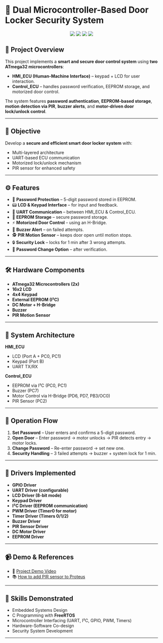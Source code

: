 # 🔐 Dual Microcontroller-Based Door Locker Security System  

<p align="center">
  <img src="https://img.shields.io/badge/Microcontroller-ATmega32-blue?style=for-the-badge"/>
  <img src="https://img.shields.io/badge/Platform-FreeRTOS-green?style=for-the-badge"/>
  <img src="https://img.shields.io/badge/Interface-UART-orange?style=for-the-badge"/>
  <img src="https://img.shields.io/badge/Storage-EEPROM-purple?style=for-the-badge"/>
</p>  

## 📌 Project Overview  
This project implements a **smart and secure door control system** using **two ATmega32 microcontrollers**:  

- **HMI_ECU (Human-Machine Interface)** – keypad + LCD for user interaction.  
- **Control_ECU** – handles password verification, EEPROM storage, and motorized door control.  

The system features **password authentication**, **EEPROM-based storage**, **motion detection via PIR**, **buzzer alerts**, and **motor-driven door lock/unlock control**.  
  

---

## 🎯 Objective  
Develop a **secure and efficient smart door locker system** with:  
- Multi-layered architecture  
- UART-based ECU communication  
- Motorized lock/unlock mechanism  
- PIR sensor for enhanced safety  

---

## ⚙️ Features  
- 🔑 **Password Protection** – 5-digit password stored in EEPROM.  
- 📟 **LCD & Keypad Interface** – for input and feedback.  
- 🔄 **UART Communication** – between HMI_ECU & Control_ECU.  
- 💾 **EEPROM Storage** – secure password storage.  
- ⚡ **Motorized Door Control** – using an H-Bridge.  
- 🚨 **Buzzer Alert** – on failed attempts.  
- 🕵️ **PIR Motion Sensor** – keeps door open until motion stops.  
- 🔒 **Security Lock** – locks for 1 min after 3 wrong attempts.  
- 🔄 **Password Change Option** – after verification.  

---

## 🛠️ Hardware Components  
- **ATmega32 Microcontrollers (2x)**  
- **16x2 LCD**  
- **4x4 Keypad**  
- **External EEPROM (I²C)**  
- **DC Motor + H-Bridge**  
- **Buzzer**  
- **PIR Motion Sensor**  

---

## 🧩 System Architecture  

**HMI_ECU**  
- LCD (Port A + PC0, PC1)  
- Keypad (Port B)  
- UART TX/RX  

**Control_ECU**  
- EEPROM via I²C (PC0, PC1)  
- Buzzer (PC7)  
- Motor Control via H-Bridge (PD6, PD7, PB3/OC0)  
- PIR Sensor (PC2)  

---

## 🔄 Operation Flow  
1. **Set Password** – User enters and confirms a 5-digit password.  
2. **Open Door** – Enter password → motor unlocks → PIR detects entry → motor locks.  
3. **Change Password** – Re-enter password → set new one.  
4. **Security Handling** – 3 failed attempts → buzzer + system lock for 1 min.  

---

## 📂 Drivers Implemented  
- **GPIO Driver**  
- **UART Driver (configurable)**  
- **LCD Driver (8-bit mode)**  
- **Keypad Driver**  
- **I²C Driver (EEPROM communication)**  
- **PWM Driver (Timer0 for motor)**  
- **Timer Driver (Timers 0/1/2)**  
- **Buzzer Driver**  
- **PIR Sensor Driver**  
- **DC Motor Driver**  
- **EEPROM Driver**  

---

## 📹 Demo & References  
- 🎥 [Project Demo Video](https://youtu.be/X5EwIRfGAAY)  
- 📚 [How to add PIR sensor to Proteus](https://youtu.be/bhT90bM-Vdw)  

---

## 🚀 Skills Demonstrated  
- Embedded Systems Design  
- C Programming with **FreeRTOS**  
- Microcontroller Interfacing (UART, I²C, GPIO, PWM, Timers)  
- Hardware-Software Co-design  
- Security System Development  

---

 

